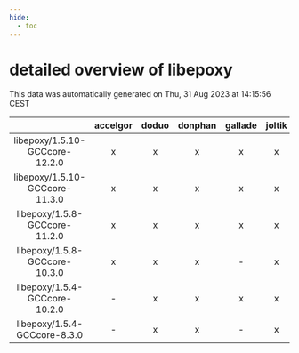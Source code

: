 ```yaml
---
hide:
  - toc
---
```


detailed overview of libepoxy
=============================


This data was automatically generated on Thu, 31 Aug 2023 at 14:15:56 CEST  

| |accelgor|doduo|donphan|gallade|joltik|skitty|swalot|victini|
| :---: | :---: | :---: | :---: | :---: | :---: | :---: | :---: | :---: |
|libepoxy/1.5.10-GCCcore-12.2.0|x|x|x|x|x|x|x|x|
|libepoxy/1.5.10-GCCcore-11.3.0|x|x|x|x|x|x|x|x|
|libepoxy/1.5.8-GCCcore-11.2.0|x|x|x|x|x|x|x|x|
|libepoxy/1.5.8-GCCcore-10.3.0|x|x|x|-|x|x|x|x|
|libepoxy/1.5.4-GCCcore-10.2.0|-|x|x|x|x|x|x|x|
|libepoxy/1.5.4-GCCcore-8.3.0|-|x|x|-|x|x|-|x|
